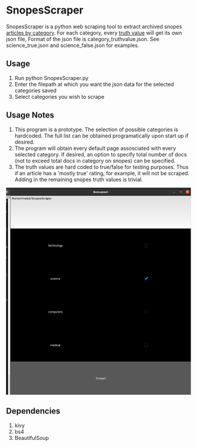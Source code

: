 # SnopesScraper

SnopesScraper is a python web scraping tool to extract archived snopes [articles by category](https://www.snopes.com/sitemap/). For each category, every [truth value](https://www.snopes.com/fact-check-ratings/) will get its own json file, Format of the json file is category_truthvalue.json. See science_true.json and science_false.json for examples.

## Usage

1. Run python SnopesScraper.py
2. Enter the filepath at which you want the json data for the selected categories saved
3. Select categories you wish to scrape

## Usage Notes

1. This program is a prototype. The selection of possible categories is hardcoded. The full list can be obtained programatically upon start up if desired.
2. The program will obtain every default page assosciated with every selected category. If desired, an option to specify total number of docs (not to exceed total docs in category on snopes) can be specified.
3. The truth values are hard coded to true/false for testing purposes. Thus if an article has a 'mostly true' rating, for example, it will not be scraped. Adding in the remaining snopes truth values is trivial. 

![alt text](rmpic.png)

## Dependencies
1. kivy
2. bs4
3. BeautifulSoup
